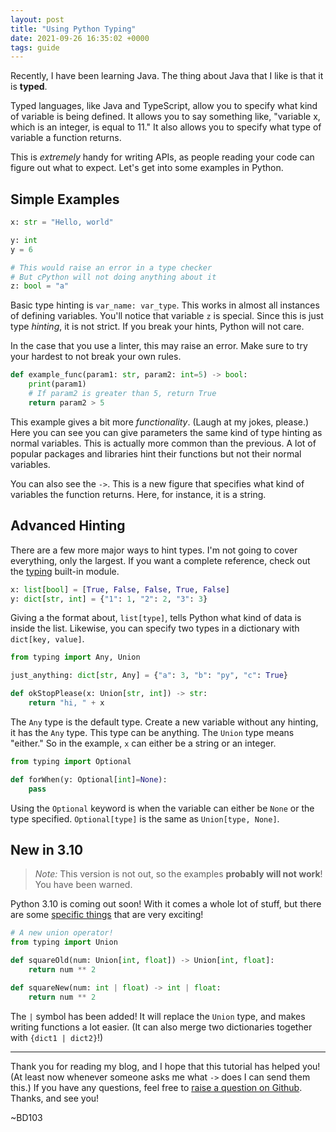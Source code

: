 ```yaml
---
layout: post
title: "Using Python Typing"
date: 2021-09-26 16:35:02 +0000
tags: guide
---
```


Recently, I have been learning Java. The thing about Java that I like is that it is **typed**.

Typed languages, like Java and TypeScript, allow you to specify what kind of variable is being defined. It allows you to say something like, "variable x, which is an integer, is equal to 11." It also allows you to specify what type of variable a function returns.

This is _extremely_ handy for writing APIs, as people reading your code can figure out what to expect. Let's get into some examples in Python.

## Simple Examples

```python
x: str = "Hello, world"

y: int
y = 6

# This would raise an error in a type checker
# But cPython will not doing anything about it
z: bool = "a" 
```

Basic type hinting is `var_name: var_type`. This works in almost all instances of defining variables. You'll notice that variable `z` is special. Since this is just type _hinting_, it is not strict. If you break your hints, Python will not care.

In the case that you use a linter, this may raise an error. Make sure to try your hardest to not break your own rules.

```python
def example_func(param1: str, param2: int=5) -> bool:
	print(param1)
	# If param2 is greater than 5, return True
	return param2 > 5
```

This example gives a bit more *functionality*. (Laugh at my jokes, please.) Here you can see you can give parameters the same kind of type hinting as normal variables. This is actually more common than the previous. A lot of popular packages and libraries hint their functions but not their normal variables.

You can also see the `->`. This is a new figure that specifies what kind of variables the function returns. Here, for instance, it is a string.

## Advanced Hinting

There are a few more major ways to hint types. I'm not going to cover everything, only the largest. If you want a complete reference, check out the [typing](https://docs.python.org/3/library/typing.html) built-in module.

```python
x: list[bool] = [True, False, False, True, False]
y: dict[str, int] = {"1": 1, "2": 2, "3": 3}
```

Giving a the format about, `list[type]`, tells Python what kind of data is inside the list. Likewise, you can specify two types in a dictionary with `dict[key, value]`.

```python
from typing import Any, Union

just_anything: dict[str, Any] = {"a": 3, "b": "py", "c": True}

def okStopPlease(x: Union[str, int]) -> str:
	return "hi, " + x
```

The `Any` type is the default type. Create a new variable without any hinting, it has the `Any` type. This type can be anything. The `Union` type means "either." So in the example, `x` can either be a string or an integer.

```python
from typing import Optional

def forWhen(y: Optional[int]=None):
	pass
```

Using the `Optional` keyword is when the variable can either be `None` or the type specified. `Optional[type]` is the same as `Union[type, None]`.

## New in 3.10

> _Note:_ This version is not out, so the examples **probably will not work**! You have been warned.

Python 3.10 is coming out soon! With it comes a whole lot of stuff, but there are some [specific things](https://docs.python.org/3.10/whatsnew/3.10.html#new-features-related-to-type-hints) that are very exciting!

```python
# A new union operator!
from typing import Union

def squareOld(num: Union[int, float]) -> Union[int, float]:
	return num ** 2

def squareNew(num: int | float) -> int | float:
	return num ** 2
```

The `|` symbol has been added! It will replace the `Union` type, and makes writing functions a lot easier. (It can also merge two dictionaries together with `{dict1 | dict2}`!)

-----

Thank you for reading my blog, and I hope that this tutorial has helped you! (At least now whenever someone asks me what `->` does I can send them this.) If you have any questions, feel free to [raise a question on Github](https://github.com/BD103/bd103.github.io/issues). Thanks, and see you!

~BD103
